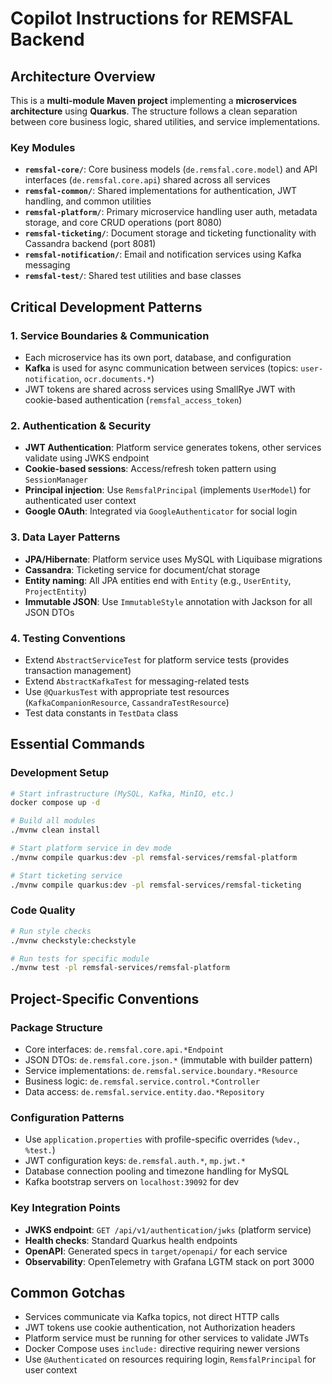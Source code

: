 # Copilot Instructions for REMSFAL Backend

## Architecture Overview

This is a **multi-module Maven project** implementing a **microservices architecture** using **Quarkus**. The structure follows a clean separation between core business logic, shared utilities, and service implementations.

### Key Modules
- **`remsfal-core/`**: Core business models (`de.remsfal.core.model`) and API interfaces (`de.remsfal.core.api`) shared across all services
- **`remsfal-common/`**: Shared implementations for authentication, JWT handling, and common utilities  
- **`remsfal-platform/`**: Primary microservice handling user auth, metadata storage, and core CRUD operations (port 8080)
- **`remsfal-ticketing/`**: Document storage and ticketing functionality with Cassandra backend (port 8081)
- **`remsfal-notification/`**: Email and notification services using Kafka messaging
- **`remsfal-test/`**: Shared test utilities and base classes

## Critical Development Patterns

### 1. Service Boundaries & Communication
- Each microservice has its own port, database, and configuration
- **Kafka** is used for async communication between services (topics: `user-notification`, `ocr.documents.*`)
- JWT tokens are shared across services using SmallRye JWT with cookie-based authentication (`remsfal_access_token`)

### 2. Authentication & Security
- **JWT Authentication**: Platform service generates tokens, other services validate using JWKS endpoint
- **Cookie-based sessions**: Access/refresh token pattern using `SessionManager` 
- **Principal injection**: Use `RemsfalPrincipal` (implements `UserModel`) for authenticated user context
- **Google OAuth**: Integrated via `GoogleAuthenticator` for social login

### 3. Data Layer Patterns
- **JPA/Hibernate**: Platform service uses MySQL with Liquibase migrations
- **Cassandra**: Ticketing service for document/chat storage  
- **Entity naming**: All JPA entities end with `Entity` (e.g., `UserEntity`, `ProjectEntity`)
- **Immutable JSON**: Use `ImmutableStyle` annotation with Jackson for all JSON DTOs

### 4. Testing Conventions
- Extend `AbstractServiceTest` for platform service tests (provides transaction management)
- Extend `AbstractKafkaTest` for messaging-related tests
- Use `@QuarkusTest` with appropriate test resources (`KafkaCompanionResource`, `CassandraTestResource`)
- Test data constants in `TestData` class

## Essential Commands

### Development Setup
```bash
# Start infrastructure (MySQL, Kafka, MinIO, etc.)
docker compose up -d

# Build all modules
./mvnw clean install

# Start platform service in dev mode 
./mvnw compile quarkus:dev -pl remsfal-services/remsfal-platform

# Start ticketing service
./mvnw compile quarkus:dev -pl remsfal-services/remsfal-ticketing
```

### Code Quality
```bash
# Run style checks
./mvnw checkstyle:checkstyle

# Run tests for specific module  
./mvnw test -pl remsfal-services/remsfal-platform
```

## Project-Specific Conventions

### Package Structure
- Core interfaces: `de.remsfal.core.api.*Endpoint`
- JSON DTOs: `de.remsfal.core.json.*` (immutable with builder pattern)
- Service implementations: `de.remsfal.service.boundary.*Resource` 
- Business logic: `de.remsfal.service.control.*Controller`
- Data access: `de.remsfal.service.entity.dao.*Repository`

### Configuration Patterns
- Use `application.properties` with profile-specific overrides (`%dev.`, `%test.`)
- JWT configuration keys: `de.remsfal.auth.*`, `mp.jwt.*`
- Database connection pooling and timezone handling for MySQL
- Kafka bootstrap servers on `localhost:39092` for dev

### Key Integration Points
- **JWKS endpoint**: `GET /api/v1/authentication/jwks` (platform service)
- **Health checks**: Standard Quarkus health endpoints
- **OpenAPI**: Generated specs in `target/openapi/` for each service
- **Observability**: OpenTelemetry with Grafana LGTM stack on port 3000

## Common Gotchas
- Services communicate via Kafka topics, not direct HTTP calls
- JWT tokens use cookie authentication, not Authorization headers  
- Platform service must be running for other services to validate JWTs
- Docker Compose uses `include:` directive requiring newer versions
- Use `@Authenticated` on resources requiring login, `RemsfalPrincipal` for user context